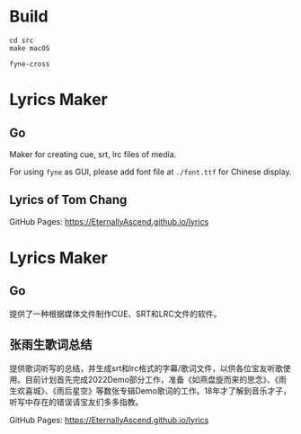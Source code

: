 # Build

```Shell
cd src
make macOS
```

```Shell
fyne-cross

```

# Lyrics Maker

## Go

Maker for creating cue, srt, lrc files of media.

For using `fyne` as GUI, please add font file at `./font.ttf` for Chinese display.

## Lyrics of Tom Chang

GitHub Pages: https://EternallyAscend.github.io/lyrics

# Lyrics Maker

## Go

提供了一种根据媒体文件制作CUE、SRT和LRC文件的软件。

## 张雨生歌词总结

提供歌词听写的总结，并生成srt和lrc格式的字幕/歌词文件，以供各位宝友听歌使用。目前计划首先完成2022Demo部分工作，准备《如燕盘旋而来的思念》、《雨生欢喜城》、《雨后星空》等数张专辑Demo歌词的工作。18年才了解到音乐才子，听写中存在的错误请宝友们多多指教。

GitHub Pages: https://EternallyAscend.github.io/lyrics
